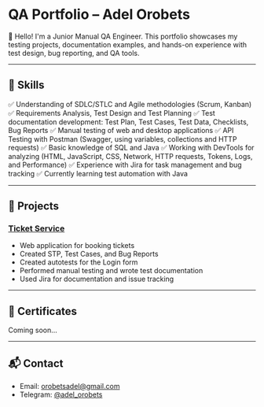 # QA Portfolio – Adel Orobets

👋 Hello! I'm a Junior Manual QA Engineer. This portfolio showcases my testing projects, documentation examples,
and hands-on experience with test design, bug reporting, and QA tools.

---

## 🔧 Skills

✅ Understanding of SDLC/STLC and Agile methodologies (Scrum, Kanban)
✅ Requirements Analysis, Test Design and Test Planning
✅ Test documentation development: Test Plan, Test Cases, Test Data, Checklists, Bug Reports
✅ Manual testing of web and desktop applications
✅ API Testing with Postman (Swagger, using variables, collections and HTTP requests)
✅ Basic knowledge of SQL and Java
✅ Working with DevTools for analyzing (HTML, JavaScript, CSS, Network, HTTP requests, Tokens, Logs, and Performance)
✅ Experience with Jira for task management and bug tracking
✅ Currently learning test automation with Java

---

## 📂 Projects

### [Ticket Service](./ticket-service-69443.firebaseapp.com/)
- Web application for booking tickets
- Created STP, Test Cases, and Bug Reports
- Created autotests for the Login form
- Performed manual testing and wrote test documentation
- Used Jira for documentation and issue tracking


---

## 📄 Certificates

Coming soon...

---

## 📬 Contact

- Email: orobetsadel@gmail.com  
- Telegram: [@adel_orobets](https://t.me/adel_orobets)
